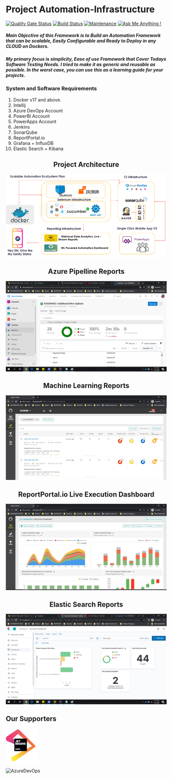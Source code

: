 # Project Automation-Infrastructure
[![Quality Gate Status](https://sonarcloud.io/api/project_badges/measure?project=AutoInfra_AutoInfra&metric=alert_status)](https://sonarcloud.io/dashboard?id=AutoInfra_AutoInfra)
[![Build Status](https://dev.azure.com/AutoInfra/AutoInfra/_apis/build/status/AutoInfra?branchName=master)](https://dev.azure.com/AutoInfra/AutoInfra/_build/latest?definitionId=2&branchName=master)
[![Maintenance](https://img.shields.io/badge/Maintained%3F-yes-green.svg)](https://github.com/bhargavkumar-65/AutoInfra)
[![Ask Me Anything !](https://img.shields.io/badge/Ask%20me-anything-1abc9c.svg)](https://www.linkedin.com/in/bhargavmurari/detail/recent-activity/posts/)
##### Main Objective of this Framework is to Build an Automation Framework that can be scalable, Easily Configurable and Ready to Deploy in any CLOUD on Dockers.


##### My primary focus is simplicity, Ease of use Framework that Cover Todays Software Testing Needs. I tried to make it as generic and reusable as possible. In the worst case, you can use this as a learning guide for your projects.

### System and Software Requirements
1. Docker v17 and above.
2. Intellij
3. Azure DevOps Account
4. PowerBI Account
5. PowerApps Account
6. Jenkins
7. SonarQube
8. ReportPortal.io
9. Grafana + InfluxDB
10. Elastic Search + Kibana

<h2 align="center">Project Architecture</h2>

![Project Architecture](./Documentation/images/EcoSystem.png "AutoInfra Overview")

<h2 align="center">Azure Pipelline Reports</h2>

![Pipeline Image](./Documentation/images/AzurePipeline3.png "Azure Piepline Reports")

<h2 align="center">Machine Learning Reports</h2>

![ML Reports](./Documentation/images/RP1.jpg "ReportPortal.io Reports")

<h2 align="center">ReportPortal.io Live Execution Dashboard</h2>

![ML Dashboard](./Documentation/images/ReportPortalDashboard.png "ReportPortal.io Dashboard Live")

<h2 align="center">Elastic Search Reports</h2>

![Kibana Dashboard](./Documentation/images/Kibana1.png "ElasticSearch Reports")

<h2 align="Left">Our Supporters</h2>

![Alt text](./Documentation/images/jetbrains.png "JET BRAINS")


![AzureDevOps](https://app.powerbi.com/view?r=eyJrIjoiN2VhNWYwODgtMTAyYi00NWIyLTg0ZTMtNTkyODYyODg1NDRhIiwidCI6ImM4ZWNhM2NhLTEyNzYtNDZkNS05ZDlkLWEwZjJhMDI4OTIwZiIsImMiOjl9)
